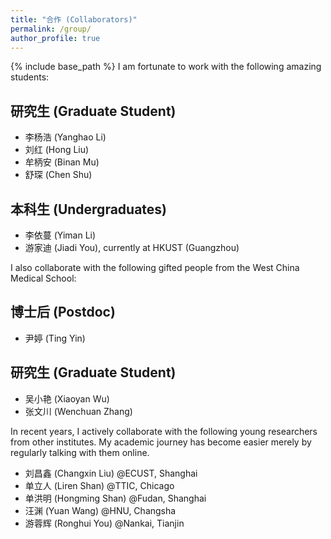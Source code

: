 ```yaml
---
title: "合作 (Collaborators)"
permalink: /group/
author_profile: true
---
```


{% include base_path %}
I am fortunate to work with the following amazing students:

## 研究生 (Graduate Student)
* 李杨浩 (Yanghao Li)
* 刘红 (Hong Liu)
* 牟柄安 (Binan Mu)
* 舒琛 (Chen Shu)

## 本科生 (Undergraduates)
* 李依蔓 (Yiman Li)
* 游家迪 (Jiadi You), currently at HKUST (Guangzhou)

I also collaborate with the following gifted people from the West China Medical School:

## 博士后 (Postdoc)
* 尹婷 (Ting Yin)

## 研究生 (Graduate Student)
* 吴小艳 (Xiaoyan Wu)
* 张文川 (Wenchuan Zhang)

In recent years, I actively collaborate with the following young researchers from other institutes. My academic journey has become easier merely by regularly talking with them online.

* 刘昌鑫 (Changxin Liu) @ECUST, Shanghai
* 单立人 (Liren Shan) @TTIC, Chicago
* 单洪明 (Hongming Shan) @Fudan, Shanghai
* 汪渊 (Yuan Wang) @HNU, Changsha
* 游蓉辉 (Ronghui You) @Nankai, Tianjin


